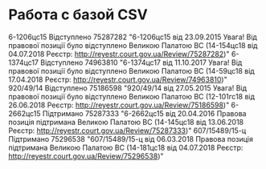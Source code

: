<!-- TITLE: Главная -->
<!-- SUBTITLE: A quick summary of Home -->

# Работа с базой CSV
6-1206цс15	Відступлено	75287282	"6-1206цс15 від 23.09.2015
Увага! Від правової позиції було відступлено
Великою Палатою ВС (14-154цс18 від 04.07.2018
Реєстр:
http://reyestr.court.gov.ua/Review/75287282)"
6-1374цс17	Відступлено	74963810	"6-1374цс17 від 11.10.2017
Увага! Від правової позиції було відступлено
Великою Палатою ВС (14-59цс18 від 17.04.2018
Реєстр:
http://reyestr.court.gov.ua/Review/74963810)"
920/49/14	Відступлено	75186598	"920/49/14 від 27.05.2015
Увага! Від правової позиції було відступлено
Великою Палатою ВС (12-101гс18 від 26.06.2018
Реєстр:
http://reyestr.court.gov.ua/Review/75186598)"
6-2662цс15	Підтримано	75287333	"6-2662цс15 від 20.04.2016
Правова позиція підтримана
Великою Палатою ВС (14-145цс18 від 13.06.2018
Реєстр:
http://reyestr.court.gov.ua/Review/75287333)"
607/15489/15-ц	Підтримано	75296538	"607/15489/15-ц від 06.03.2018
Правова позиція підтримана
Великою Палатою ВС (14-181цс18 від 04.07.2018
Реєстр:
http://reyestr.court.gov.ua/Review/75296538)"


